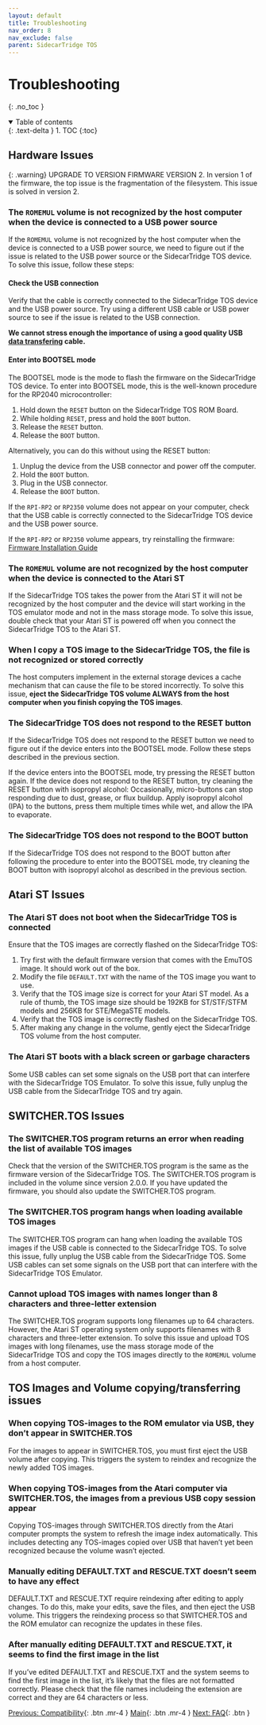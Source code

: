 ```yaml
---
layout: default
title: Troubleshooting
nav_order: 8
nav_exclude: false
parent: SidecarTridge TOS
---
```


# Troubleshooting
{: .no_toc }


<details open markdown="block">
  <summary>
    Table of contents
  </summary>
  {: .text-delta }
1. TOC
{:toc}
</details>

## Hardware Issues

{: .warning}
UPGRADE TO VERSION FIRMWARE VERSION 2. In version 1 of the firmware, the top issue is the fragmentation of the filesystem. This issue is solved in version 2.

### The `ROMEMUL` volume is not recognized by the host computer when the device is connected to a USB power source

If the `ROMEMUL` volume is not recognized by the host computer when the device is connected to a USB power source, we need to figure out if the issue is related to the USB power source or the SidecarTridge TOS device. To solve this issue, follow these steps:

#### Check the USB connection

Verify that the cable is correctly connected to the SidecarTridge TOS device and the USB power source. Try using a different USB cable or USB power source to see if the issue is related to the USB connection.

**We cannot stress enough the importance of using a good quality USB <u>data transfering</u> cable.**

#### Enter into BOOTSEL mode

The BOOTSEL mode is the mode to flash the firmware on the SidecarTridge TOS device. To enter into BOOTSEL mode, this is the well-known procedure for the RP2040 microcontroller:

1. Hold down the `RESET` button on the SidecarTridge TOS ROM Board.
2. While holding `RESET`, press and hold the `BOOT` button.
3. Release the `RESET` button.
4. Release the `BOOT` button.

Alternatively, you can do this without using the RESET button:

1. Unplug the device from the USB connector and power off the computer.
2. Hold the `BOOT` button.
3. Plug in the USB connector.
4. Release the `BOOT` button.

If the `RPI-RP2` or `RP2350` volume does not appear on your computer, check that the USB cable is correctly connected to the SidecarTridge TOS device and the USB power source.

If the `RPI-RP2` or `RP2350` volume appears, try reinstalling the firmware: [Firmware Installation Guide](https://docs.sidecartridge.com/sidecartridge-tos/getting-startedV2/#firmware-installation)


### The `ROMEMUL` volume are not recognized by the host computer when the device is connected to the Atari ST

If the SidecarTridge TOS takes the power from the Atari ST it will not be recognized by the host computer and the device will start working in the TOS emulator mode and not in the mass storage mode. To solve this issue, double check that your Atari ST is powered off when you connect the SidecarTridge TOS to the Atari ST.

### When I copy a TOS image to the SidecarTridge TOS, the file is not recognized or stored correctly

The host computers implement in the external storage devices a cache mechanism that can cause the file to be stored incorrectly. To solve this issue, **eject the SidecarTridge TOS volume ALWAYS from the host computer when you finish copying the TOS images**.

### The SidecarTridge TOS does not respond to the RESET button

If the SidecarTridge TOS does not respond to the RESET button we need to figure out if the device enters into the BOOTSEL mode. Follow these steps described in the previous section.

If the device enters into the BOOTSEL mode, try pressing the RESET button again. If the device does not respond to the RESET button, try cleaning the RESET button with isopropyl alcohol: Occasionally, micro-buttons can stop responding due to dust, grease, or flux buildup. Apply isopropyl alcohol (IPA) to the buttons, press them multiple times while wet, and allow the IPA to evaporate.

### The SidecarTridge TOS does not respond to the BOOT button

If the SidecarTridge TOS does not respond to the BOOT button after following the procedure to enter into the BOOTSEL mode, try cleaning the BOOT button with isopropyl alcohol as described in the previous section.


## Atari ST Issues

### The Atari ST does not boot when the SidecarTridge TOS is connected

Ensure that the TOS images are correctly flashed on the SidecarTridge TOS:

1. Try first with the default firmware version that comes with the EmuTOS image. It should work out of the box.
2. Modify the file `DEFAULT.TXT` with the name of the TOS image you want to use.
3. Verify that the TOS image size is correct for your Atari ST model. As a rule of thumb, the TOS image size should be 192KB for ST/STF/STFM models and 256KB for STE/MegaSTE models.
4. Verify that the TOS image is correctly flashed on the SidecarTridge TOS.
5. After making any change in the volume, gently eject the SidecarTridge TOS volume from the host computer.

### The Atari ST boots with a black screen or garbage characters

Some USB cables can set some signals on the USB port that can interfere with the SidecarTridge TOS Emulator. To solve this issue, fully unplug the USB cable from the SidecarTridge TOS and try again.

## SWITCHER.TOS Issues

### The SWITCHER.TOS program returns an error when reading the list of available TOS images

Check that the version of the SWITCHER.TOS program is the same as the firmware version of the SidecarTridge TOS. The SWITCHER.TOS program is included in the volume since version 2.0.0. If you have updated the firmware, you should also update the SWITCHER.TOS program.

### The SWITCHER.TOS program hangs when loading available TOS images

The SWITCHER.TOS program can hang when loading the available TOS images if the USB cable is connected to the SidecarTridge TOS. To solve this issue, fully unplug the USB cable from the SidecarTridge TOS. Some USB cables can set some signals on the USB port that can interfere with the SidecarTridge TOS Emulator.

### Cannot upload TOS images with names longer than 8 characters and three-letter extension

The SWITCHER.TOS program supports long filenames up to 64 characters. However, the Atari ST operating system only supports filenames with 8 characters and three-letter extension. To solve this issue and upload TOS images with long filenames, use the mass storage mode of the SidecarTridge TOS and copy the TOS images directly to the `ROMEMUL` volume from a host computer.

## TOS Images and Volume copying/transferring issues

### When copying TOS-images to the ROM emulator via USB, they don’t appear in SWITCHER.TOS

For the images to appear in SWITCHER.TOS, you must first eject the USB volume after copying. This triggers the system to reindex and recognize the newly added TOS images.

### When copying TOS-images from the Atari computer via SWITCHER.TOS, the images from a previous USB copy session appear

Copying TOS-images through SWITCHER.TOS directly from the Atari computer prompts the system to refresh the image index automatically. This includes detecting any TOS-images copied over USB that haven’t yet been recognized because the volume wasn’t ejected.

### Manually editing DEFAULT.TXT and RESCUE.TXT doesn’t seem to have any effect

DEFAULT.TXT and RESCUE.TXT require reindexing after editing to apply changes. To do this, make your edits, save the files, and then eject the USB volume. This triggers the reindexing process so that SWITCHER.TOS and the ROM emulator can recognize the updates in these files.

### After manually editing DEFAULT.TXT and RESCUE.TXT, it seems to find the first image in the list

If you’ve edited DEFAULT.TXT and RESCUE.TXT and the system seems to find the first image in the list, it’s likely that the files are not formatted correctly. Please check that the file names includeing the extension are correct and they are 64 characters or less.



[Previous: Compatibility](/sidecartridge-tos/compatibility/){: .btn .mr-4 }
[Main](/sidecartridge-tos/){: .btn .mr-4 }
[Next: FAQ](/sidecartridge-tos/faq/){: .btn }